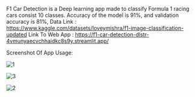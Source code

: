 F1 Car Detection is a Deep learning app made to classify Formula 1 racing cars consist 10 classes.
Accuracy of the model is 91%, and validation accuracy is 81%, 
Data Link : https://www.kaggle.com/datasets/loveymishra/f1-image-classification-updated
Link To Web App : https://f1-car-detection-dlstr-4vmunyaecvchhaidkc8s9y.streamlit.app/

Screenshot Of App Usage:

![1](https://github.com/loveymishra/F1-car-detection-DL_str/assets/113705603/b07f8f13-ca4f-43b4-a282-05dd941a0286)

![3](https://github.com/loveymishra/F1-car-detection-DL_str/assets/113705603/5c7a2140-c4d7-402d-ba72-03fd3b439351)

![2](https://github.com/loveymishra/F1-car-detection-DL_str/assets/113705603/7edc69f3-6ea2-4b48-883e-a3b4fb49421e)
